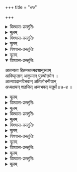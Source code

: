 +++
title = "०७"

+++

<details><summary>विश्वास-प्रस्तुतिः</summary>

आद्ये मुनिः स शतकस्य तु सप्तमस्य  
तस्मिन् अपि प्रपदने विफले विषण्णः ।  
ईशेन पातितम् इव स्वम् अवेक्ष्य गर्ते  
तस्मै स्वभीतिम् अवदत् विषयेन्द्रियेभ्यः॥ ७–१ ॥
</details>

<details><summary>मूलम्</summary>

आद्ये मुनिः स शतकस्य तु सप्तमस्य  
तस्मिन् अपि प्रपदने विफले विषण्णः ।  
ईशेन पातितम् इव स्वम् अवेक्ष्य गर्ते  
तस्मै स्वभीतिम् अवदत् विषयेन्द्रियेभ्यः॥ ७–१ ॥
</details>

<details><summary>विश्वास-प्रस्तुतिः</summary>

आत्मप्रबन्धम् असमाप्य हितं जनानाम्  
आत्मेष्टम् अक्षमतया हरिणा प्रदातुम् ।  
श्रीरङ्गिणाप्यसुशकप्रशमार्थचिन्ताम्  
भूयस्तराम् अरतिमाप मुनिर् द्वितीये ॥ ७–२ ॥
</details>

<details><summary>मूलम्</summary>

आत्मप्रबन्धम् असमाप्य हितं जनानाम्  
आत्मेष्टम् अक्षमतया हरिणा प्रदातुम् ।  
श्रीरङ्गिणाप्यसुशकप्रशमार्थचिन्ताम्  
भूयस्तराम् अरतिमाप मुनिर् द्वितीये ॥ ७–२ ॥
</details>

<details><summary>विश्वास-प्रस्तुतिः</summary>

श्रीरङ्गभर्तुर्अशरण्यशरण्य भाव  
प्रस्तावलब्धध्रुतिर्अस्य गतौ स भूयः।  
स्वस्मिन् हितप्रियतरेतर निर्विशेषम्  
आसीत् आवार्य बहुलाभिरुचिस् तृतीये ॥ ७–३ ॥
</details>

<details><summary>मूलम्</summary>

श्रीरङ्गभर्तुर्अशरण्यशरण्य भाव  
प्रस्तावलब्धध्रुतिर्अस्य गतौ स भूयः।  
स्वस्मिन् हितप्रियतरेतर निर्विशेषम्  
आसीत् आवार्य बहुलाभिरुचिस् तृतीये ॥ ७–३ ॥
</details>

<details open><summary>विश्वास-प्रस्तुतिः</summary>

आतन्वता हितमथात्मदशानुरूपम्  
आविष्कृतान् अनुपमान् पुरुषोत्तमेन ।  
आत्मापदानविभवान् अतिलोभनीयान्  
अध्यक्षयन् शठजित् अन्वभवत् चतुर्थे॥ ७–४ ॥  

</details>

<details><summary>मूलम्</summary>

आतन्वता हितमथात्मदशानुरूपम्  
आविष्कृतान् अनुपमान् पुरुषोत्तमेन ।  
आत्मापदानविभवान् अतिलोभनीयान्  
अध्यक्षयन् शठजित् अन्वभवत् चतुर्थे॥ ७–४ ॥  

</details>


<details><summary>विश्वास-प्रस्तुतिः</summary>

आत्मैक रक्षणपरान् अवतार हेतून्  
अन्यादृशान् गुणगणान् अपहाय शौरेः ।  
अन्यत् कथम् मतिमताम् अवबोधनीयम्  
इत्यान्यपर्यम् अलुनात् अधिपञ्चमं सः ॥ ७–५ ॥
</details>

<details><summary>मूलम्</summary>

अध्यक्षयन् शठजित् अन्वभवत् चतुर्थे॥ ७–४ ॥  
आत्मैक रक्षणपरान् अवतार हेतून्  
अन्यादृशान् गुणगणान् अपहाय शौरेः ।  
अन्यत् कथम् मतिमताम् अवबोधनीयम्  
इत्यान्यपर्यम् अलुनात् अधिपञ्चमं सः ॥ ७–५ ॥
</details>

<details><summary>विश्वास-प्रस्तुतिः</summary>

तादृग्गुण प्रविशदानुभवप्रवृद्ध-  
स्वापेक्षिताभिरुचितार्ति महार्णवः सन् ।  
प्राप्यं शरण्यमपि वीक्ष्य कदानुगः स्याम्  
अङ्घ्र्योस् तव इति विललाप मुनिः स षष्ठे ॥ ७–६ ॥
</details>

<details><summary>मूलम्</summary>

तादृग्गुण प्रविशदानुभवप्रवृद्ध-  
स्वापेक्षिताभिरुचितार्ति महार्णवः सन् ।  
प्राप्यं शरण्यमपि वीक्ष्य कदानुगः स्याम्  
अङ्घ्र्योस् तव इति विललाप मुनिः स षष्ठे ॥ ७–६ ॥
</details>

<details><summary>विश्वास-प्रस्तुतिः</summary>

तत्प्रार्थितानधिगमेऽपि च भावनायाः  
भूम्नः पुरः स्थितमिवाननम् अच्युतस्य ।  
आलोकयन् अपि करेण न संस्पृशन् सः  
पीडाम् अवापमहतीम् अथ सप्तमेन ॥ ७–७ ॥
</details>

<details><summary>मूलम्</summary>

तत्प्रार्थितानधिगमेऽपि च भावनायाः  
भूम्नः पुरः स्थितमिवाननम् अच्युतस्य ।  
आलोकयन् अपि करेण न संस्पृशन् सः  
पीडाम् अवापमहतीम् अथ सप्तमेन ॥ ७–७ ॥
</details>

<details><summary>विश्वास-प्रस्तुतिः</summary>

सङ्गं निवर्त्य मम संसृतिमण्डले मां  
संस्थापयन् कथम् असीत्यनुचोदितेन ।  
आश्चर्यलोकतनुताम् अपि दर्शयित्वा  
विस्मारितः किल शुचं हरिणाऽष्टमेन ॥ ७–८ ॥
</details>

<details><summary>मूलम्</summary>

सङ्गं निवर्त्य मम संसृतिमण्डले मां  
संस्थापयन् कथम् असीत्यनुचोदितेन ।  
आश्चर्यलोकतनुताम् अपि दर्शयित्वा  
विस्मारितः किल शुचं हरिणाऽष्टमेन ॥ ७–८ ॥
</details>

<details><summary>विश्वास-प्रस्तुतिः</summary>

पृष्टः फलं स्ववसतेरिह दुःशकायाः  
स्वेन प्रबन्धरचनाम् फलमाह शौरिः ।  
अन्येषु सत्स्वपि तदा स्वम् अपेक्षमाणम्  
अप्रत्युपक्रियम् अमुं नवमे जगौ सः ॥ ७–९ ॥
</details>

<details><summary>मूलम्</summary>

पृष्टः फलं स्ववसतेरिह दुःशकायाः  
स्वेन प्रबन्धरचनाम् फलमाह शौरिः ।  
अन्येषु सत्स्वपि तदा स्वम् अपेक्षमाणम्  
अप्रत्युपक्रियम् अमुं नवमे जगौ सः ॥ ७–९ ॥
</details>

<details><summary>विश्वास-प्रस्तुतिः</summary>

आनन्दम् आकलयितुं कमलासखस्य  
संश्राव्य तत्करुणया स्वकृतम् प्रबन्धम् ।  
अर्हे तदादरणशालिनि दिव्यदेशे  
यात्रामनोरथम् असौ दशमे चकार ॥ ७–१० ॥
</details>

<details><summary>मूलम्</summary>

आनन्दम् आकलयितुं कमलासखस्य  
संश्राव्य तत्करुणया स्वकृतम् प्रबन्धम् ।  
अर्हे तदादरणशालिनि दिव्यदेशे  
यात्रामनोरथम् असौ दशमे चकार ॥ ७–१० ॥
</details>
